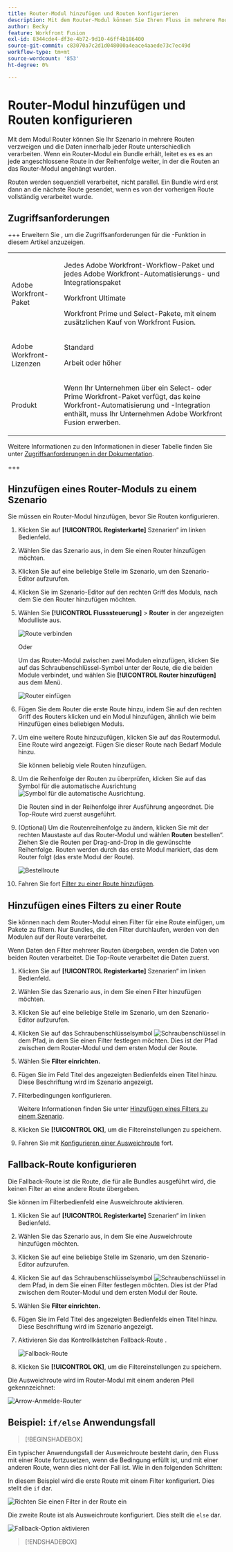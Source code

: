 ```yaml
---
title: Router-Modul hinzufügen und Routen konfigurieren
description: Mit dem Router-Modul können Sie Ihren Fluss in mehrere Routen verzweigen und die Daten innerhalb jeder Route unterschiedlich verarbeiten. Sobald ein Router-Modul ein Bundle erhält, leitet es es es an jede angeschlossene Route in der Reihenfolge weiter, in der die Routen an das Router-Modul angehängt wurden.
author: Becky
feature: Workfront Fusion
exl-id: 8344cde4-df3e-4b72-9d10-46ff4b186400
source-git-commit: c83070a7c2d1d048000a4eace4aaede73c7ec49d
workflow-type: tm+mt
source-wordcount: '853'
ht-degree: 0%

---
```


# Router-Modul hinzufügen und Routen konfigurieren

Mit dem Modul Router können Sie Ihr Szenario in mehrere Routen verzweigen und die Daten innerhalb jeder Route unterschiedlich verarbeiten. Wenn ein Router-Modul ein Bundle erhält, leitet es es es an jede angeschlossene Route in der Reihenfolge weiter, in der die Routen an das Router-Modul angehängt wurden.

Routen werden sequenziell verarbeitet, nicht parallel. Ein Bundle wird erst dann an die nächste Route gesendet, wenn es von der vorherigen Route vollständig verarbeitet wurde.


## Zugriffsanforderungen

+++ Erweitern Sie , um die Zugriffsanforderungen für die -Funktion in diesem Artikel anzuzeigen.

<table style="table-layout:auto">
 <col> 
 <col> 
 <tbody> 
  <tr> 
   <td role="rowheader">Adobe Workfront-Paket</td> 
   <td> <p>Jedes Adobe Workfront-Workflow-Paket und jedes Adobe Workfront-Automatisierungs- und Integrationspaket</p><p>Workfront Ultimate</p><p>Workfront Prime und Select-Pakete, mit einem zusätzlichen Kauf von Workfront Fusion.</p> </td> 
  </tr> 
  <tr data-mc-conditions=""> 
   <td role="rowheader">Adobe Workfront-Lizenzen</td> 
   <td> <p>Standard</p><p>Arbeit oder höher</p> </td> 
  </tr> 
  <tr> 
   <td role="rowheader">Produkt</td> 
   <td>
   <p>Wenn Ihr Unternehmen über ein Select- oder Prime Workfront-Paket verfügt, das keine Workfront-Automatisierung und -Integration enthält, muss Ihr Unternehmen Adobe Workfront Fusion erwerben.</li></ul>
   </td> 
  </tr>
 </tbody> 
</table>

Weitere Informationen zu den Informationen in dieser Tabelle finden Sie unter [Zugriffsanforderungen in der Dokumentation](/help/workfront-fusion/references/licenses-and-roles/access-level-requirements-in-documentation.md).

+++

## Hinzufügen eines Router-Moduls zu einem Szenario

Sie müssen ein Router-Modul hinzufügen, bevor Sie Routen konfigurieren.

1. Klicken Sie auf **[!UICONTROL Registerkarte]** Szenarien“ im linken Bedienfeld.
1. Wählen Sie das Szenario aus, in dem Sie einen Router hinzufügen möchten.
1. Klicken Sie auf eine beliebige Stelle im Szenario, um den Szenario-Editor aufzurufen.
1. Klicken Sie im Szenario-Editor auf den rechten Griff des Moduls, nach dem Sie den Router hinzufügen möchten.
1. Wählen Sie **[!UICONTROL Flusssteuerung]** > **Router** in der angezeigten Modulliste aus.

   ![Route verbinden](assets/connect-the-router-350x108.png)

   Oder

   Um das Router-Modul zwischen zwei Modulen einzufügen, klicken Sie auf das Schraubenschlüssel-Symbol unter der Route, die die beiden Module verbindet, und wählen Sie **[!UICONTROL Router hinzufügen]** aus dem Menü.

   ![Router einfügen](assets/insert-router-350x191.png)
1. Fügen Sie dem Router die erste Route hinzu, indem Sie auf den rechten Griff des Routers klicken und ein Modul hinzufügen, ähnlich wie beim Hinzufügen eines beliebigen Moduls.
1. Um eine weitere Route hinzuzufügen, klicken Sie auf das Routermodul. Eine Route wird angezeigt. Fügen Sie dieser Route nach Bedarf Module hinzu.

   Sie können beliebig viele Routen hinzufügen.

1. Um die Reihenfolge der Routen zu überprüfen, klicken Sie auf das Symbol für die automatische Ausrichtung ![Symbol für die automatische Ausrichtung](assets/auto-align.png).

   Die Routen sind in der Reihenfolge ihrer Ausführung angeordnet. Die Top-Route wird zuerst ausgeführt.

1. (Optional) Um die Routenreihenfolge zu ändern, klicken Sie mit der rechten Maustaste auf das Router-Modul und wählen **Routen** bestellen“. Ziehen Sie die Routen per Drag-and-Drop in die gewünschte Reihenfolge. Routen werden durch das erste Modul markiert, das dem Router folgt (das erste Modul der Route).

   ![Bestellroute](assets/order-routes.png)

1. Fahren Sie fort [Filter zu einer Route hinzufügen](#add-a-filter-to-a-route).

## Hinzufügen eines Filters zu einer Route

Sie können nach dem Router-Modul einen Filter für eine Route einfügen, um Pakete zu filtern. Nur Bundles, die den Filter durchlaufen, werden von den Modulen auf der Route verarbeitet.

Wenn Daten den Filter mehrerer Routen übergeben, werden die Daten von beiden Routen verarbeitet. Die Top-Route verarbeitet die Daten zuerst.

1. Klicken Sie auf **[!UICONTROL Registerkarte]** Szenarien“ im linken Bedienfeld.
1. Wählen Sie das Szenario aus, in dem Sie einen Filter hinzufügen möchten.
1. Klicken Sie auf eine beliebige Stelle im Szenario, um den Szenario-Editor aufzurufen.
1. Klicken Sie auf das Schraubenschlüsselsymbol ![Schraubenschlüssel](assets/wrench-icon.png) in dem Pfad, in dem Sie einen Filter festlegen möchten. Dies ist der Pfad zwischen dem Router-Modul und dem ersten Modul der Route.
1. Wählen Sie **Filter einrichten.**
1. Fügen Sie im Feld Titel des angezeigten Bedienfelds einen Titel hinzu. Diese Beschriftung wird im Szenario angezeigt.
1. Filterbedingungen konfigurieren.

   Weitere Informationen finden Sie unter [Hinzufügen eines Filters zu einem Szenario](/help/workfront-fusion/create-scenarios/add-modules/add-a-filter-to-a-scenario.md).

1. Klicken Sie **[!UICONTROL OK]**, um die Filtereinstellungen zu speichern.

1. Fahren Sie mit [Konfigurieren einer Ausweichroute](#configure-a-fallback-route) fort.

## Fallback-Route konfigurieren

Die Fallback-Route ist die Route, die für alle Bundles ausgeführt wird, die keinen Filter an eine andere Route übergeben.

Sie können im Filterbedienfeld eine Ausweichroute aktivieren.

1. Klicken Sie auf **[!UICONTROL Registerkarte]** Szenarien“ im linken Bedienfeld.
1. Wählen Sie das Szenario aus, in dem Sie eine Ausweichroute hinzufügen möchten.
1. Klicken Sie auf eine beliebige Stelle im Szenario, um den Szenario-Editor aufzurufen.
1. Klicken Sie auf das Schraubenschlüsselsymbol ![Schraubenschlüssel](assets/wrench-icon.png) in dem Pfad, in dem Sie einen Filter festlegen möchten. Dies ist der Pfad zwischen dem Router-Modul und dem ersten Modul der Route.
1. Wählen Sie **Filter einrichten.**
1. Fügen Sie im Feld Titel des angezeigten Bedienfelds einen Titel hinzu. Diese Beschriftung wird im Szenario angezeigt.
1. Aktivieren Sie das Kontrollkästchen Fallback-Route .

   ![Fallback-Route](assets/fallback-route-350x260.png)

1. Klicken Sie **[!UICONTROL OK]**, um die Filtereinstellungen zu speichern.

Die Ausweichroute wird im Router-Modul mit einem anderen Pfeil gekennzeichnet:

![Arrow-Anmelde-Router](assets/arrow-sign-in-router-module-350x361.png)

## Beispiel: `if/else` Anwendungsfall

>[!BEGINSHADEBOX]

Ein typischer Anwendungsfall der Ausweichroute besteht darin, den Fluss mit einer Route fortzusetzen, wenn die Bedingung erfüllt ist, und mit einer anderen Route, wenn dies nicht der Fall ist. Wie in den folgenden Schritten:

In diesem Beispiel wird die erste Route mit einem Filter konfiguriert. Dies stellt die `if` dar.

![Richten Sie einen Filter in der Route ein](assets/set-up-a-filter-2-350x242.png)

Die zweite Route ist als Ausweichroute konfiguriert. Dies stellt die `else` dar.

![Fallback-Option aktivieren](assets/enable-fallback-route-option-350x238.png)

>[!ENDSHADEBOX]
